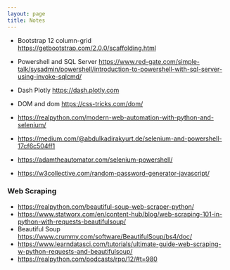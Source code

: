 ```yaml
---
layout: page
title: Notes
---
```


- Bootstrap 12 column-grid https://getbootstrap.com/2.0.0/scaffolding.html

- Powershell and SQL Server https://www.red-gate.com/simple-talk/sysadmin/powershell/introduction-to-powershell-with-sql-server-using-invoke-sqlcmd/

- Dash Plotly https://dash.plotly.com

- DOM and dom https://css-tricks.com/dom/

- https://realpython.com/modern-web-automation-with-python-and-selenium/

- https://medium.com/@abdulkadirakyurt.de/selenium-and-powershell-17cf6c504ff1

- https://adamtheautomator.com/selenium-powershell/

- https://w3collective.com/random-password-generator-javascript/

### Web Scraping
- https://realpython.com/beautiful-soup-web-scraper-python/
- https://www.statworx.com/en/content-hub/blog/web-scraping-101-in-python-with-requests-beautifulsoup/
- Beautiful Soup https://www.crummy.com/software/BeautifulSoup/bs4/doc/
- https://www.learndatasci.com/tutorials/ultimate-guide-web-scraping-w-python-requests-and-beautifulsoup/
- https://realpython.com/podcasts/rpp/12/#t=980